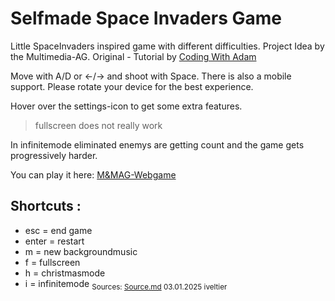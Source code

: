 # Selfmade Space Invaders Game

Little SpaceInvaders inspired game with different difficulties. Project Idea by the Multimedia-AG. Original - Tutorial by [Coding With Adam](https://www.youtube.com/watch?v=qCBiKJbLcFI&t=3384s)

Move with A/D or ←/→ and shoot with Space. There is also a mobile support. Please rotate your device for the best experience.

Hover over the settings-icon to get some extra features.

> fullscreen does not really work

In infinitemode eliminated enemys are getting count and the game gets progressively harder.

You can play it here: [M&MAG-Webgame](https://iveltier.github.io/mmagwebgame/)

## Shortcuts :

- esc = end game
- enter = restart
- m = new backgroundmusic
- f = fullscreen
- h = christmasmode
- i = infinitemode
  <sub>Sources: [Source.md](source.md) </sub>
  <sub>03.01.2025 iveltier</sub>
